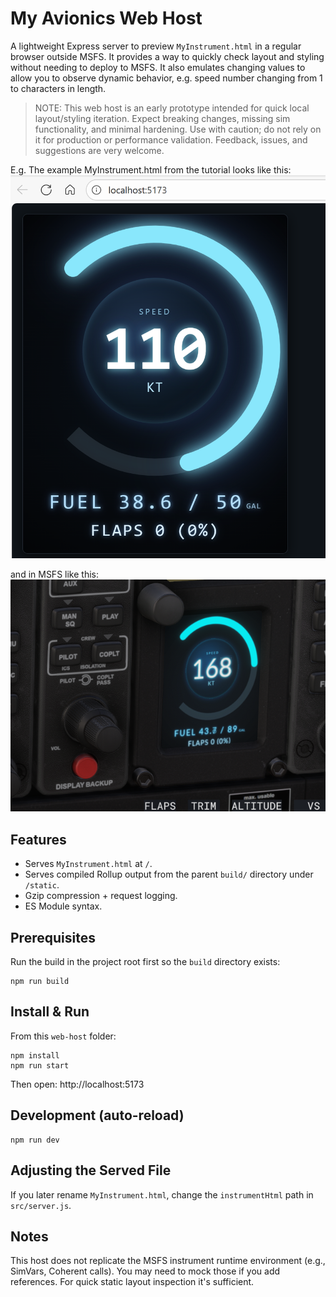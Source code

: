 # My Avionics Web Host

A lightweight Express server to preview `MyInstrument.html` in a regular browser outside MSFS. It provides a way to quickly check layout and styling without needing to deploy to MSFS. It also emulates changing values to allow you to observe dynamic behavior, e.g. speed number changing from 1 to characters in length.


> NOTE: This web host is an early prototype intended for quick local layout/styling iteration. Expect breaking changes, missing sim functionality, and minimal hardening. Use with caution; do not rely on it for production or performance validation. Feedback, issues, and suggestions are very welcome.



E.g. The example MyInstrument.html from the tutorial looks like this:
![Local Hosted Gauge](../../Instruments/HelloWorldDisplay/images/AvionicsLocalHost.png)

and in MSFS like this:
![In MSFS Gauge](../../Instruments/HelloWorldDisplay/images/AvionicsInMSFS.png)


## Features
- Serves `MyInstrument.html` at `/`.
- Serves compiled Rollup output from the parent `build/` directory under `/static`.
- Gzip compression + request logging.
- ES Module syntax.

## Prerequisites
Run the build in the project root first so the `build` directory exists:

```
npm run build
```

## Install & Run
From this `web-host` folder:

```
npm install
npm run start
```

Then open: http://localhost:5173

## Development (auto-reload)
```
npm run dev
```

## Adjusting the Served File
If you later rename `MyInstrument.html`, change the `instrumentHtml` path in `src/server.js`.

## Notes
This host does not replicate the MSFS instrument runtime environment (e.g., SimVars, Coherent calls). You may need to mock those if you add references. For quick static layout inspection it's sufficient.
